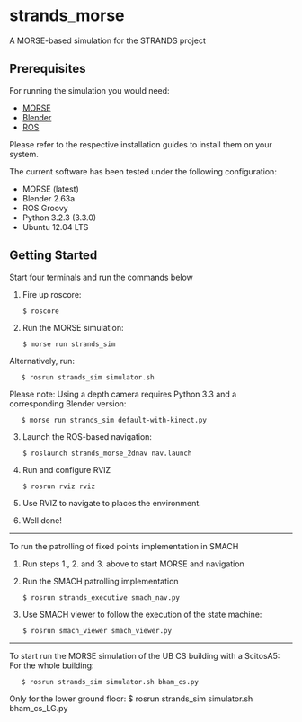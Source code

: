 strands_morse
=============

A MORSE-based simulation for the STRANDS project

Prerequisites
-------------

For running the simulation you would need:

* [MORSE](http://www.openrobots.org/morse/doc/latest/user/installation.html) 
* [Blender](http://www.blender.org/download/get-blender/)
* [ROS](http://www.ros.org/wiki/ROS/Installation)

Please refer to the respective installation guides to install them on your system. 

The current software has been tested under the following configuration:

* MORSE (latest)
* Blender 2.63a
* ROS Groovy
* Python 3.2.3 (3.3.0)
* Ubuntu 12.04 LTS  

Getting Started
---------------

Start four terminals and run the commands below  

1. Fire up roscore:
   
       $ roscore
       
2. Run the MORSE simulation:
   
       $ morse run strands_sim 
      
  Alternatively, run:
      
       $ rosrun strands_sim simulator.sh
       
  Please note: Using a depth camera requires Python 3.3 and a corresponding Blender version:

       $ morse run strands_sim default-with-kinect.py

3. Launch the ROS-based navigation:
   
       $ roslaunch strands_morse_2dnav nav.launch
       
4. Run and configure RVIZ

       $ rosrun rviz rviz 
    
5. Use RVIZ to navigate to places the environment. 

6. Well done!

-----------------

To run the patrolling of fixed points implementation in SMACH

1. Run steps 1., 2. and 3. above to start MORSE and navigation

2. Run the SMACH patrolling implementation

       $ rosrun strands_executive smach_nav.py

3. Use SMACH viewer to follow the execution of the state machine:

       $ rosrun smach_viewer smach_viewer.py

-----------------

To start run the MORSE simulation of the UB CS building with a ScitosA5:
For the whole building:
      
       $ rosrun strands_sim simulator.sh bham_cs.py

Only for the lower ground floor:
       $ rosrun strands_sim simulator.sh bham_cs_LG.py


